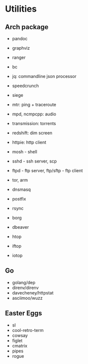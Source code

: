 # Utilities

## Arch package
- pandoc
- graphviz
- ranger
- bc
- jq: commandline json processor
- speedcrunch
- siege
- mtr: ping + traceroute
- mpd, ncmpcpp: audio
- transmission: torrents
- redshift: dim screen
- httpie: http client
- mosh - shell
- sshd - ssh server, scp
- ftpd - ftp server, ftp/sftp - ftp client
- tor, arm
- dnsmasq
- postfix
- rsync
- borg
- dbeaver

- htop
- iftop
- iotop

## Go
- golang/dep
- direnv/direnv
- davecheney/httpstat
- asciimoo/wuzz

## Easter Eggs
- sl
- cool-retro-term
- cowsay
- figlet
- cmatrix
- pipes
- rogue
